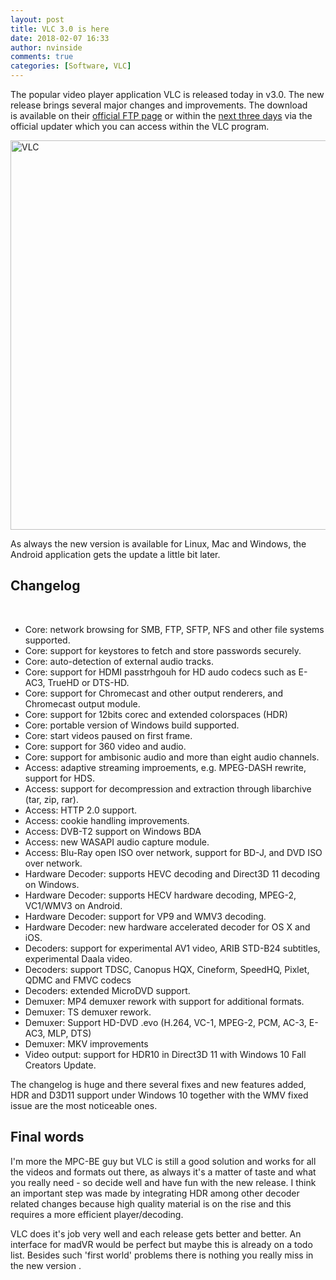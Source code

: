 ```yaml
---
layout: post
title: VLC 3.0 is here
date: 2018-02-07 16:33
author: nvinside
comments: true
categories: [Software, VLC]
---
```

The popular video player application VLC is released today in v3.0. The new release brings several major changes and improvements. The download is available on their <a href="https://nightlies.videolan.org/build/" target="_blank" rel="noopener">official FTP page</a> or within the <a href="https://twitter.com/videolan/status/961018896714264577?ref_src=twsrc%5Etfw&amp;ref_url=http%3A%2F%2Fwww.nsaneforums.com%2Findex.php%3Fapp%3Dcore%26module%3Dsystem%26controller%3Dembed%26url%3Dhttps%3A%2F%2Ftwitter.com%2Fvideolan%2Fstatus%2F961018896714264577" target="_blank" rel="noopener">next three days</a> via the official updater which you can access within the VLC program.

<img class="alignnone size-full wp-image-2675" src="https://chefkochblog.files.wordpress.com/2018/02/vlc.jpg" alt="VLC" width="1000" height="623" />

<!--more-->

As always the new version is available for Linux, Mac and Windows, the Android application gets the update a little bit later.

<h2>Changelog</h2>

&nbsp;

<ul>
    <li>Core: network browsing for SMB, FTP, SFTP, NFS and other file systems supported.</li>
    <li>Core: support for keystores to fetch and store passwords securely.</li>
    <li>Core: auto-detection of external audio tracks.</li>
    <li>Core: support for HDMI passtrhgouh for HD audo codecs such as E-AC3, TrueHD or DTS-HD.</li>
    <li>Core: support for Chromecast and other output renderers, and Chromecast output module.</li>
    <li>Core: support for 12bits corec and extended colorspaces (HDR)</li>
    <li>Core: portable version of Windows build supported.</li>
    <li>Core: start videos paused on first frame.</li>
    <li>Core: support for 360 video and audio.</li>
    <li>Core: support for ambisonic audio and more than eight audio channels.</li>
    <li>Access: adaptive streaming improements, e.g. MPEG-DASH rewrite, support for HDS.</li>
    <li>Access: support for decompression and extraction through libarchive (tar, zip, rar).</li>
    <li>Access: HTTP 2.0 support.</li>
    <li>Access: cookie handling improvements.</li>
    <li>Access: DVB-T2 support on Windows BDA</li>
    <li>Access: new WASAPI audio capture module.</li>
    <li>Access: Blu-Ray open ISO over network, support for BD-J, and DVD ISO over network.</li>
    <li>Hardware Decoder: supports HEVC decoding and Direct3D 11 decoding on Windows.</li>
    <li>Hardware Decoder: supports HECV hardware decoding, MPEG-2, VC1/WMV3 on Android.</li>
    <li>Hardware Decoder: support for VP9 and WMV3 decoding.</li>
    <li>Hardware Decoder: new hardware accelerated decoder for OS X and iOS.</li>
    <li>Decoders: support for experimental AV1 video, ARIB STD-B24 subtitles, experimental Daala video.</li>
    <li>Decoders: support TDSC, Canopus HQX, Cineform, SpeedHQ, Pixlet, QDMC and FMVC codecs</li>
    <li>Decoders: extended MicroDVD support.</li>
    <li>Demuxer: MP4 demuxer rework with support for additional formats.</li>
    <li>Demuxer: TS demuxer rework.</li>
    <li>Demuxer: Support HD-DVD .evo (H.264, VC-1, MPEG-2, PCM, AC-3, E-AC3, MLP, DTS)</li>
    <li>Demuxer: MKV improvements</li>
    <li>Video output: support for HDR10 in Direct3D 11 with Windows 10 Fall Creators Update.</li>
</ul>

The changelog is huge and there several fixes and new features added, HDR and D3D11 support under Windows 10 together with the WMV fixed issue are the most noticeable ones.

<h2>Final words</h2>

I'm more the MPC-BE guy but VLC is still a good solution and works for all the videos and formats out there, as always it's a matter of taste and what you really need - so decide well and have fun with the new release. I think an important step was made by integrating HDR among other decoder related changes because high quality material is on the rise and this requires a more efficient player/decoding.

VLC does it's job very well and each release gets better and better. An interface for madVR would be perfect but maybe this is already on a todo list. Besides such 'first world' problems there is nothing you really miss in the new version .

